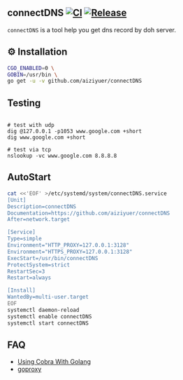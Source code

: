 connectDNS
[![CI](https://github.com/aiziyuer/connectDNS/workflows/CI/badge.svg)](https://github.com/aiziyuer/connectDNS/actions?query=workflow%3ACI) 
[![Release](https://github.com/aiziyuer/connectDNS/workflows/Release/badge.svg)](https://github.com/aiziyuer/connectDNS/releases/latest)
---

`connectDNS` is a tool help you get dns record by doh server.

## ⚙ Installation

``` bash
CGO_ENABLED=0 \
GOBIN=/usr/bin \
go get -u -v github.com/aiziyuer/connectDNS
```


## Testing

```

# test with udp
dig @127.0.0.1 -p1053 www.google.com +short
dig www.google.com +short

# test via tcp
nslookup -vc www.google.com 8.8.8.8

```

## AutoStart

```bash
cat <<'EOF' >/etc/systemd/system/connectDNS.service
[Unit]
Description=connectDNS
Documentation=https://github.com/aiziyuer/connectDNS
After=network.target

[Service]
Type=simple
Environment="HTTP_PROXY=127.0.0.1:3128"
Environment="HTTPS_PROXY=127.0.0.1:3128"
ExecStart=/usr/bin/connectDNS
ProtectSystem=strict
RestartSec=3
Restart=always

[Install]
WantedBy=multi-user.target
EOF
systemctl daemon-reload
systemctl enable connectDNS
systemctl start connectDNS
```

## FAQ

- [Using Cobra With Golang](https://o-my-chenjian.com/2017/09/20/Using-Cobra-With-Golang/)
- [goproxy](https://goproxy.io/zh/)